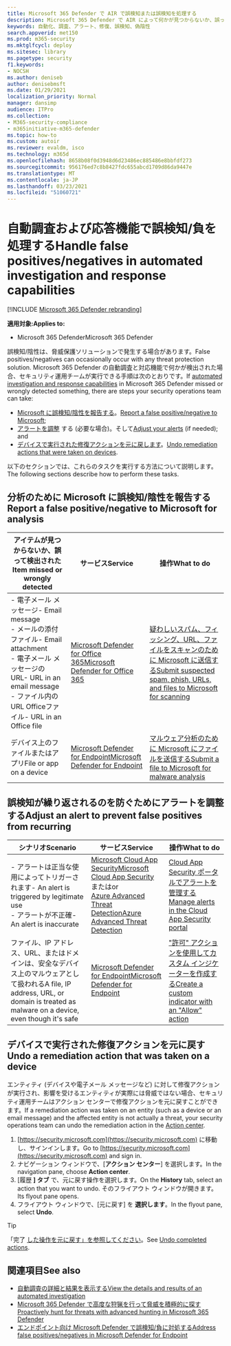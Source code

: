 ```yaml
---
title: Microsoft 365 Defender で AIR で誤検知または誤検知を処理する
description: Microsoft 365 Defender で AIR によって何かが見つからないか、誤って検出されましたか? 分析のために誤検知または誤検知を Microsoft に提出する方法について説明します。
keywords: 自動化、調査、アラート、修復、誤検知、偽陰性
search.appverid: met150
ms.prod: m365-security
ms.mktglfcycl: deploy
ms.sitesec: library
ms.pagetype: security
f1.keywords:
- NOCSH
ms.author: deniseb
author: denisebmsft
ms.date: 01/29/2021
localization_priority: Normal
manager: dansimp
audience: ITPro
ms.collection:
- M365-security-compliance
- m365initiative-m365-defender
ms.topic: how-to
ms.custom: autoir
ms.reviewer: evaldm, isco
ms.technology: m365d
ms.openlocfilehash: 8658b08f0d3948d6d23486ec885486e8bbfdf273
ms.sourcegitcommit: 956176ed7c8b8427fdc655abcd1709d86da9447e
ms.translationtype: MT
ms.contentlocale: ja-JP
ms.lasthandoff: 03/23/2021
ms.locfileid: "51060721"
---
```

# <a name="handle-false-positivesnegatives-in-automated-investigation-and-response-capabilities"></a><span data-ttu-id="69329-105">自動調査および応答機能で誤検知/負を処理する</span><span class="sxs-lookup"><span data-stu-id="69329-105">Handle false positives/negatives in automated investigation and response capabilities</span></span>

[!INCLUDE [Microsoft 365 Defender rebranding](../includes/microsoft-defender.md)]

<span data-ttu-id="69329-106">**適用対象:**</span><span class="sxs-lookup"><span data-stu-id="69329-106">**Applies to:**</span></span>
- <span data-ttu-id="69329-107">Microsoft 365 Defender</span><span class="sxs-lookup"><span data-stu-id="69329-107">Microsoft 365 Defender</span></span>

<span data-ttu-id="69329-108">誤検知/陰性は、脅威保護ソリューションで発生する場合があります。</span><span class="sxs-lookup"><span data-stu-id="69329-108">False positives/negatives can occasionally occur with any threat protection solution.</span></span> <span data-ttu-id="69329-109">Microsoft [](m365d-autoir.md) 365 Defender の自動調査と対応機能で何かが検出された場合、セキュリティ運用チームが実行できる手順は次のとおりです。</span><span class="sxs-lookup"><span data-stu-id="69329-109">If [automated investigation and response capabilities](m365d-autoir.md) in Microsoft 365 Defender missed or wrongly detected something, there are steps your security operations team can take:</span></span>

- <span data-ttu-id="69329-110">[Microsoft に誤検知/陰性を報告する](#report-a-false-positivenegative-to-microsoft-for-analysis)。</span><span class="sxs-lookup"><span data-stu-id="69329-110">[Report a false positive/negative to Microsoft](#report-a-false-positivenegative-to-microsoft-for-analysis);</span></span>
- <span data-ttu-id="69329-111">[アラートを調整](#adjust-an-alert-to-prevent-false-positives-from-recurring) する (必要な場合)。そして</span><span class="sxs-lookup"><span data-stu-id="69329-111">[Adjust your alerts](#adjust-an-alert-to-prevent-false-positives-from-recurring) (if needed); and</span></span> 
- <span data-ttu-id="69329-112">[デバイスで実行された修復アクションを元に戻します](#undo-a-remediation-action-that-was-taken-on-a-device)。</span><span class="sxs-lookup"><span data-stu-id="69329-112">[Undo remediation actions that were taken on devices](#undo-a-remediation-action-that-was-taken-on-a-device).</span></span> 

<span data-ttu-id="69329-113">以下のセクションでは、これらのタスクを実行する方法について説明します。</span><span class="sxs-lookup"><span data-stu-id="69329-113">The following sections describe how to perform these tasks.</span></span>

## <a name="report-a-false-positivenegative-to-microsoft-for-analysis"></a><span data-ttu-id="69329-114">分析のために Microsoft に誤検知/陰性を報告する</span><span class="sxs-lookup"><span data-stu-id="69329-114">Report a false positive/negative to Microsoft for analysis</span></span>

|<span data-ttu-id="69329-115">アイテムが見つからないか、誤って検出された</span><span class="sxs-lookup"><span data-stu-id="69329-115">Item missed or wrongly detected</span></span> |<span data-ttu-id="69329-116">サービス</span><span class="sxs-lookup"><span data-stu-id="69329-116">Service</span></span>  |<span data-ttu-id="69329-117">操作</span><span class="sxs-lookup"><span data-stu-id="69329-117">What to do</span></span>  |
|---------|---------|---------|
|<span data-ttu-id="69329-118">- 電子メール メッセージ</span><span class="sxs-lookup"><span data-stu-id="69329-118">- Email message</span></span> <br/><span data-ttu-id="69329-119">- メールの添付ファイル</span><span class="sxs-lookup"><span data-stu-id="69329-119">- Email attachment</span></span> <br/><span data-ttu-id="69329-120">- 電子メール メッセージの URL</span><span class="sxs-lookup"><span data-stu-id="69329-120">- URL in an email message</span></span><br/><span data-ttu-id="69329-121">- ファイル内の URL Officeファイル</span><span class="sxs-lookup"><span data-stu-id="69329-121">- URL in an Office file</span></span>      |[<span data-ttu-id="69329-122">Microsoft Defender for Office 365</span><span class="sxs-lookup"><span data-stu-id="69329-122">Microsoft Defender for Office 365</span></span>](/microsoft-365/security/defender-365-security/defender-for-office-365)        |[<span data-ttu-id="69329-123">疑わしいスパム、フィッシング、URL、ファイルをスキャンのために Microsoft に送信する</span><span class="sxs-lookup"><span data-stu-id="69329-123">Submit suspected spam, phish, URLs, and files to Microsoft for scanning</span></span>](../defender-365-security/admin-submission.md)         |
|<span data-ttu-id="69329-124">デバイス上のファイルまたはアプリ</span><span class="sxs-lookup"><span data-stu-id="69329-124">File or app on a device</span></span>    |[<span data-ttu-id="69329-125">Microsoft Defender for Endpoint</span><span class="sxs-lookup"><span data-stu-id="69329-125">Microsoft Defender for Endpoint</span></span>](/windows/security/threat-protection)         |[<span data-ttu-id="69329-126">マルウェア分析のために Microsoft にファイルを送信する</span><span class="sxs-lookup"><span data-stu-id="69329-126">Submit a file to Microsoft for malware analysis</span></span>](https://www.microsoft.com/wdsi/filesubmission)         |

## <a name="adjust-an-alert-to-prevent-false-positives-from-recurring"></a><span data-ttu-id="69329-127">誤検知が繰り返されるのを防ぐためにアラートを調整する</span><span class="sxs-lookup"><span data-stu-id="69329-127">Adjust an alert to prevent false positives from recurring</span></span>

|<span data-ttu-id="69329-128">シナリオ</span><span class="sxs-lookup"><span data-stu-id="69329-128">Scenario</span></span> |<span data-ttu-id="69329-129">サービス</span><span class="sxs-lookup"><span data-stu-id="69329-129">Service</span></span> |<span data-ttu-id="69329-130">操作</span><span class="sxs-lookup"><span data-stu-id="69329-130">What to do</span></span> |
|--------|--------|--------|
|<span data-ttu-id="69329-131">- アラートは正当な使用によってトリガーされます</span><span class="sxs-lookup"><span data-stu-id="69329-131">- An alert is triggered by legitimate use</span></span> <br/><span data-ttu-id="69329-132">- アラートが不正確</span><span class="sxs-lookup"><span data-stu-id="69329-132">- An alert is inaccurate</span></span>    |[<span data-ttu-id="69329-133">Microsoft Cloud App Security</span><span class="sxs-lookup"><span data-stu-id="69329-133">Microsoft Cloud App Security</span></span>](/cloud-app-security)<br/> <span data-ttu-id="69329-134">または</span><span class="sxs-lookup"><span data-stu-id="69329-134">or</span></span> <br/>[<span data-ttu-id="69329-135">Azure Advanced Threat Detection</span><span class="sxs-lookup"><span data-stu-id="69329-135">Azure Advanced Threat Detection</span></span>](/azure/security/fundamentals/threat-detection)         |[<span data-ttu-id="69329-136">Cloud App Security ポータルでアラートを管理する</span><span class="sxs-lookup"><span data-stu-id="69329-136">Manage alerts in the Cloud App Security portal</span></span>](/cloud-app-security/managing-alerts)         |
|<span data-ttu-id="69329-137">ファイル、IP アドレス、URL、またはドメインは、安全なデバイス上のマルウェアとして扱われる</span><span class="sxs-lookup"><span data-stu-id="69329-137">A file, IP address, URL, or domain is treated as malware on a device, even though it's safe</span></span>|[<span data-ttu-id="69329-138">Microsoft Defender for Endpoint</span><span class="sxs-lookup"><span data-stu-id="69329-138">Microsoft Defender for Endpoint</span></span>](/windows/security/threat-protection) |[<span data-ttu-id="69329-139">"許可" アクションを使用してカスタム インジケーターを作成する</span><span class="sxs-lookup"><span data-stu-id="69329-139">Create a custom indicator with an "Allow" action</span></span>](/windows/security/threat-protection/microsoft-defender-atp/manage-indicators) |

## <a name="undo-a-remediation-action-that-was-taken-on-a-device"></a><span data-ttu-id="69329-140">デバイスで実行された修復アクションを元に戻す</span><span class="sxs-lookup"><span data-stu-id="69329-140">Undo a remediation action that was taken on a device</span></span>

<span data-ttu-id="69329-141">エンティティ (デバイスや電子メール メッセージなど) に対して修復アクションが実行され、影響を受けるエンティティが実際には脅威ではない場合、セキュリティ運用チームはアクション センターで修復[](m365d-action-center.md)アクションを元に戻すことができます。</span><span class="sxs-lookup"><span data-stu-id="69329-141">If a remediation action was taken on an entity (such as a device or an email message) and the affected entity is not actually a threat, your security operations team can undo the remediation action in the [Action center](m365d-action-center.md).</span></span>

1. <span data-ttu-id="69329-142">[https://security.microsoft.com](https://security.microsoft.com) に移動し、サインインします。</span><span class="sxs-lookup"><span data-stu-id="69329-142">Go to [https://security.microsoft.com](https://security.microsoft.com) and sign in.</span></span> 
2. <span data-ttu-id="69329-143">ナビゲーション ウィンドウで、[**アクション センター**] を選択します。</span><span class="sxs-lookup"><span data-stu-id="69329-143">In the navigation pane, choose **Action center**.</span></span> 
3. <span data-ttu-id="69329-144">[履歴 **] タブ** で、元に戻す操作を選択します。</span><span class="sxs-lookup"><span data-stu-id="69329-144">On the **History** tab, select an action that you want to undo.</span></span> <span data-ttu-id="69329-145">そのフライアウト ウィンドウが開きます。</span><span class="sxs-lookup"><span data-stu-id="69329-145">Its flyout pane opens.</span></span>
4. <span data-ttu-id="69329-146">フライアウト ウィンドウで、[元に戻す] を **選択します**。</span><span class="sxs-lookup"><span data-stu-id="69329-146">In the flyout pane, select **Undo**.</span></span>

> [!TIP]
> <span data-ttu-id="69329-147">「完了 [した操作を元に戻す」を参照してください](m365d-autoir-actions.md#undo-completed-actions)。</span><span class="sxs-lookup"><span data-stu-id="69329-147">See [Undo completed actions](m365d-autoir-actions.md#undo-completed-actions).</span></span>

## <a name="see-also"></a><span data-ttu-id="69329-148">関連項目</span><span class="sxs-lookup"><span data-stu-id="69329-148">See also</span></span>

- [<span data-ttu-id="69329-149">自動調査の詳細と結果を表示する</span><span class="sxs-lookup"><span data-stu-id="69329-149">View the details and results of an automated investigation</span></span>](m365d-autoir-results.md)
- [<span data-ttu-id="69329-150">Microsoft 365 Defender で高度な狩猟を行って脅威を積極的に探す</span><span class="sxs-lookup"><span data-stu-id="69329-150">Proactively hunt for threats with advanced hunting in Microsoft 365 Defender</span></span>](advanced-hunting-overview.md)
- [<span data-ttu-id="69329-151">エンドポイント向け Microsoft Defender で誤検知/負に対処する</span><span class="sxs-lookup"><span data-stu-id="69329-151">Address false positives/negatives in Microsoft Defender for Endpoint</span></span>](/windows/security/threat-protection/microsoft-defender-atp/defender-endpoint-false-positives-negatives)